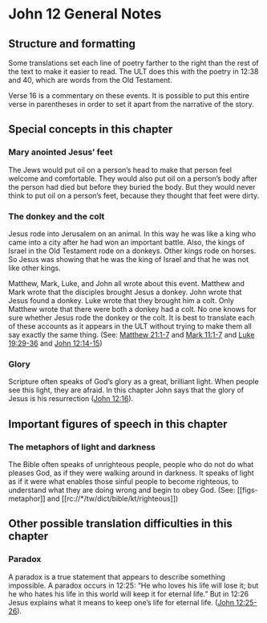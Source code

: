 # John 12 General Notes
## Structure and formatting

Some translations set each line of poetry farther to the right than the rest of the text to make it easier to read. The ULT does this with the poetry in 12:38 and 40, which are words from the Old Testament.

Verse 16 is a commentary on these events. It is possible to put this entire verse in parentheses in order to set it apart from the narrative of the story.

## Special concepts in this chapter

### Mary anointed Jesus’ feet

The Jews would put oil on a person’s head to make that person feel welcome and comfortable. They would also put oil on a person’s body after the person had died but before they buried the body. But they would never think to put oil on a person’s feet, because they thought that feet were dirty.

### The donkey and the colt

Jesus rode into Jerusalem on an animal. In this way he was like a king who came into a city after he had won an important battle. Also, the kings of Israel in the Old Testament rode on a donkeys. Other kings rode on horses. So Jesus was showing that he was the king of Israel and that he was not like other kings.

Matthew, Mark, Luke, and John all wrote about this event. Matthew and Mark wrote that the disciples brought Jesus a donkey. John wrote that Jesus found a donkey. Luke wrote that they brought him a colt. Only Matthew wrote that there were both a donkey had a colt. No one knows for sure whether Jesus rode the donkey or the colt. It is best to translate each of these accounts as it appears in the ULT without trying to make them all say exactly the same thing. (See: [Matthew 21:1-7](../../mat/21/01.md) and [Mark 11:1-7](../../mrk/11/01.md) and [Luke 19:29-36](../../luk/19/29.md) and [John 12:14-15](../../jhn/12/14.md))

### Glory

Scripture often speaks of God’s glory as a great, brilliant light. When people see this light, they are afraid. In this chapter John says that the glory of Jesus is his resurrection ([John 12:16](../../jhn/12/16.md)).

## Important figures of speech in this chapter

### The metaphors of light and darkness

The Bible often speaks of unrighteous people, people who do not do what pleases God, as if they were walking around in darkness. It speaks of light as if it were what enables those sinful people to become righteous, to understand what they are doing wrong and begin to obey God. (See: [[figs-metaphor]] and [[rc://*/tw/dict/bible/kt/righteous]])

## Other possible translation difficulties in this chapter

### Paradox

A paradox is a true statement that appears to describe something impossible. A paradox occurs in 12:25: “He who loves his life will lose it; but he who hates his life in this world will keep it for eternal life.” But in 12:26 Jesus explains what it means to keep one’s life for eternal life. ([John 12:25-26](./25.md)).